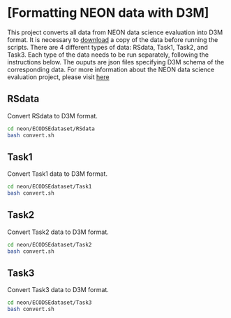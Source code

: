 # [Formatting NEON data with D3M]
This project converts all data from NEON data science evaluation into D3M format.
It is necessary to [download](https://www.ecodse.org/) a copy of the data before running the scripts.
There are 4 different types of data: RSdata, Task1, Task2, and Task3.
Each type of the data needs to be run separately, following the instructions below.
The ouputs are json files specifying D3M schema of the corresponding data.
For more information about the NEON data science evaluation project, please visit [here](https://www.ecodse.org/)

## RSdata
Convert RSdata to D3M format.
```bash
cd neon/ECODSEdataset/RSdata
bash convert.sh
```

## Task1
Convert Task1 data to D3M format.
```bash
cd neon/ECODSEdataset/Task1
bash convert.sh
```

## Task2
Convert Task2 data to D3M format.
```bash
cd neon/ECODSEdataset/Task2
bash convert.sh
```

## Task3
Convert Task3 data to D3M format.
```bash
cd neon/ECODSEdataset/Task3
bash convert.sh
```
